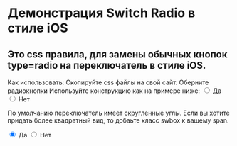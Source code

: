 Демонстрация Switch Radio в стиле iOS
=====================================
Это css правила, для замены обычных кнопок type=radio на переключатель в стиле iOS.
--------------------
Как использовать:
Скопируйте css файлы на свой сайт.
Оберните радиокнопки <span class="switchradio"></span>
Используйте конструкцию как на примере ниже:
<span class="switchradio">
  <label>
    <input type="radio" name="test1" value="1"  checked="checked" />
    <span><label>Да</label></span>
    </label>
  <label>
    <input type="radio" name="test1" value="0" />
    <span><label>Нет</label></span>
  </label>
</span>

По умолчанию переключатель имеет скругленные углы. Если вы хотите придать более квадратный вид, то добаьте класс swbox к вашему span.

<span class="switchradio swbox">
  <label>
    <input type="radio" name="test1" value="1"  checked="checked" />
    <span><label>Да</label></span>
    </label>
  <label>
    <input type="radio" name="test1" value="0" />
    <span><label>Нет</label></span>
  </label>
</span>
